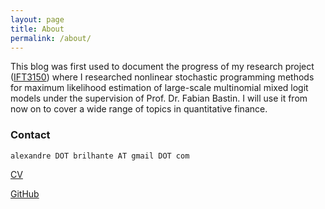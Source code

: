 ```yaml
---
layout: page
title: About
permalink: /about/
---
```


This blog was first used to document the progress of my research project ([IFT3150](http://brilhana.github.io/IFT3150/)) where I researched nonlinear stochastic programming methods for maximum likelihood estimation of large-scale multinomial mixed logit models under the supervision of Prof. Dr. Fabian Bastin. I will use it from now on to cover a wide range of topics in quantitative finance.

### Contact
`alexandre DOT brilhante AT gmail DOT com`

[CV](http://brilhana.github.io/assets/AlexandreBrilhanteCV.pdf)

[GitHub](https://www.github.com/brilhana)